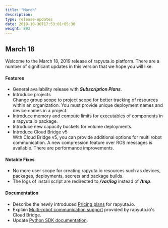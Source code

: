 ```yaml
---
title: "March"
description:
type: release-updates
date: 2019-10-30T17:53:01+05:30
weight: 893
---
```

## March 18
Welcome to the March 18, 2019 release of rapyuta.io platform. There are a
number of significant updates in this version that we hope you will like.

#### Features

* General availability release with ***Subscription Plans***.
* Introduce projects    
  Change group scope to project scope for better tracking of resources
  within an organization. You must provide unique deployment names and
  device names in a project.
* Introduce memory and compute limits for executables of components
  in a rapyuta.io package.
* Introduce new capacity buckets for volume deployments.
* Introduce Cloud Bridge v5    
  With Cloud Bridge v5, you can provide additional options for multi
  robot communication. A new compression feature over ROS messages is
  available. There are performance improvements.

#### Notable Fixes

* No more user scope for creating rapyuta.io resources such as devices,
  packages, deployments, secrets and package builds.
* The logs of install script are redirected to ***/var/log*** instead
  of ***/tmp***.

#### Documentation

* Describe the newly introduced [Pricing plans](/pricing-support/pricing/)
  for rapyuta.io.
* Explain
  [Multi-robot communication support](/developer-guide/manage-software-cycle/communication-topologies/ros-support/#multi-robot-support) provided by rapyuta.io's Cloud Bridge.
* Update [Python SDK documentation](/developer-guide/tooling-automation/python-sdk/).